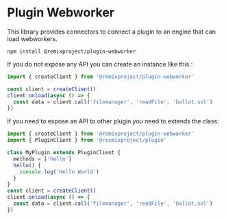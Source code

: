 # Plugin Webworker

This library provides connectors to connect a plugin to an engine that can load webworkers.
```
npm install @remixproject/plugin-webworker
```

If you do not expose any API you can create an instance like this :
```typescript
import { createClient } from '@remixproject/plugin-webworker'

const client = createClient()
client.onload(async () => {
  const data = client.call('filemanager', 'readFile', 'ballot.sol')
})
```

If you need to expose an API to other plugin you need to extends the class: 
```typescript
import { createClient } from '@remixproject/plugin-webworker'
import { PluginClient } from '@rexmixproject/plugin'

class MyPlugin extends PluginClient {
  methods = ['hello']
  hello() {
    console.log('Hello World')
  }
}
const client = createClient()
client.onload(async () => {
  const data = client.call('filemanager', 'readFile', 'ballot.sol')
})
```